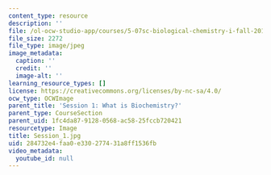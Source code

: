 ```yaml
---
content_type: resource
description: ''
file: /ol-ocw-studio-app/courses/5-07sc-biological-chemistry-i-fall-2013/284732e4faa0e330277431a8ff1536fb_Session_1.jpg
file_size: 2272
file_type: image/jpeg
image_metadata:
  caption: ''
  credit: ''
  image-alt: ''
learning_resource_types: []
license: https://creativecommons.org/licenses/by-nc-sa/4.0/
ocw_type: OCWImage
parent_title: 'Session 1: What is Biochemistry?'
parent_type: CourseSection
parent_uid: 1fc4da87-9128-0568-ac58-25fccb720421
resourcetype: Image
title: Session_1.jpg
uid: 284732e4-faa0-e330-2774-31a8ff1536fb
video_metadata:
  youtube_id: null
---
```


